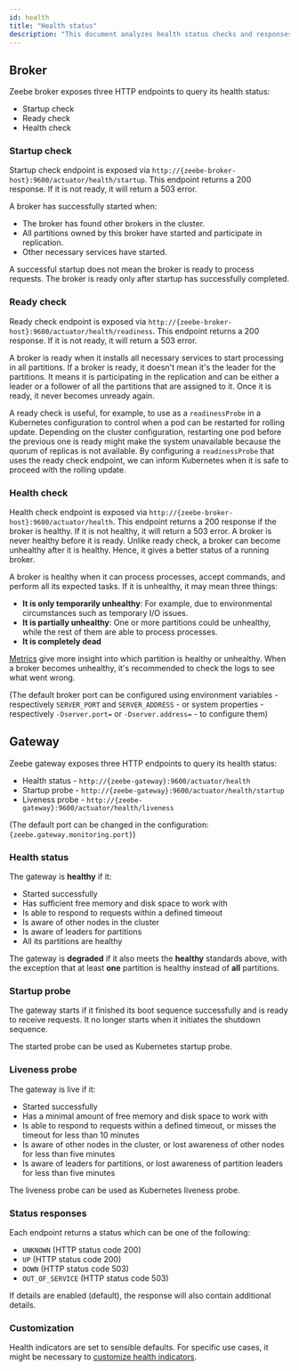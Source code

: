 ```yaml
---
id: health
title: "Health status"
description: "This document analyzes health status checks and responses."
---
```


## Broker

Zeebe broker exposes three HTTP endpoints to query its health status:

- Startup check
- Ready check
- Health check

### Startup check

Startup check endpoint is exposed via `http://{zeebe-broker-host}:9600/actuator/health/startup`.
This endpoint returns a 200 response. If it is not ready, it will return a 503 error.

A broker has successfully started when:

- The broker has found other brokers in the cluster.
- All partitions owned by this broker have started and participate in replication.
- Other necessary services have started.

A successful startup does not mean the broker is ready to process requests.
The broker is ready only after startup has successfully completed.

### Ready check

Ready check endpoint is exposed via `http://{zeebe-broker-host}:9600/actuator/health/readiness`.
This endpoint returns a 200 response. If it is not ready, it will return a 503 error.

A broker is ready when it installs all necessary services to start processing in all partitions.
If a broker is ready, it doesn't mean it's the leader for the partitions.
It means it is participating in the replication and can be either a leader or a follower of all the partitions that are assigned to it.
Once it is ready, it never becomes unready again.

A ready check is useful, for example, to use as a `readinessProbe` in a Kubernetes configuration to control when a pod can be restarted for rolling update.
Depending on the cluster configuration, restarting one pod before the previous one is ready might make the system unavailable because the quorum of replicas is not available.
By configuring a `readinessProbe` that uses the ready check endpoint, we can inform Kubernetes when it is safe to proceed with the rolling update.

### Health check

Health check endpoint is exposed via `http://{zeebe-broker-host}:9600/actuator/health`.
This endpoint returns a 200 response if the broker is healthy. If it is not healthy, it will return a 503 error.
A broker is never healthy before it is ready.
Unlike ready check, a broker can become unhealthy after it is healthy.
Hence, it gives a better status of a running broker.

A broker is healthy when it can process processes, accept commands, and perform all its expected tasks.
If it is unhealthy, it may mean three things:

- **It is only temporarily unhealthy**: For example, due to environmental circumstances such as temporary I/O issues.
- **It is partially unhealthy**: One or more partitions could be unhealthy, while the rest of them are able to process processes.
- **It is completely dead**

[Metrics](metrics.md) give more insight into which partition is healthy or unhealthy.
When a broker becomes unhealthy, it's recommended to check the logs to see what went wrong.

(The default broker port can be configured using environment variables - respectively `SERVER_PORT` and `SERVER_ADDRESS` - or system properties - respectively `-Dserver.port=` or `-Dserver.address=` - to configure them)

## Gateway

Zeebe gateway exposes three HTTP endpoints to query its health status:

- Health status - `http://{zeebe-gateway}:9600/actuator/health`
- Startup probe - `http://{zeebe-gateway}:9600/actuator/health/startup`
- Liveness probe - `http://{zeebe-gateway}:9600/actuator/health/liveness`

(The default port can be changed in the configuration: `{zeebe.gateway.monitoring.port}`)

### Health status

The gateway is **healthy** if it:

- Started successfully
- Has sufficient free memory and disk space to work with
- Is able to respond to requests within a defined timeout
- Is aware of other nodes in the cluster
- Is aware of leaders for partitions
- All its partitions are healthy

The gateway is **degraded** if it also meets the **healthy** standards above, with the exception that at least **one** partition is healthy instead of **all** partitions.

### Startup probe

The gateway starts if it finished its boot sequence successfully and is ready to receive requests. It no longer starts when it initiates the shutdown sequence.

The started probe can be used as Kubernetes startup probe.

### Liveness probe

The gateway is live if it:

- Started successfully
- Has a minimal amount of free memory and disk space to work with
- Is able to respond to requests within a defined timeout, or misses the timeout for less than 10 minutes
- Is aware of other nodes in the cluster, or lost awareness of other nodes for less than five minutes
- Is aware of leaders for partitions, or lost awareness of partition leaders for less than five minutes

The liveness probe can be used as Kubernetes liveness probe.

### Status responses

Each endpoint returns a status which can be one of the following:

- `UNKNOWN` (HTTP status code 200)
- `UP` (HTTP status code 200)
- `DOWN` (HTTP status code 503)
- `OUT_OF_SERVICE` (HTTP status code 503)

If details are enabled (default), the response will also contain additional details.

### Customization

Health indicators are set to sensible defaults. For specific use cases, it might be necessary to [customize health indicators](../configuration/gateway-health-probes.md).
